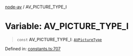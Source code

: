 [node-av](../globals.md) / AV\_PICTURE\_TYPE\_I

# Variable: AV\_PICTURE\_TYPE\_I

> `const` **AV\_PICTURE\_TYPE\_I**: [`AVPictureType`](../type-aliases/AVPictureType.md)

Defined in: [constants.ts:707](https://github.com/seydx/av/blob/f8631fc881b394300b1479f511d55cf1c370a87f/src/constants/constants.ts#L707)
